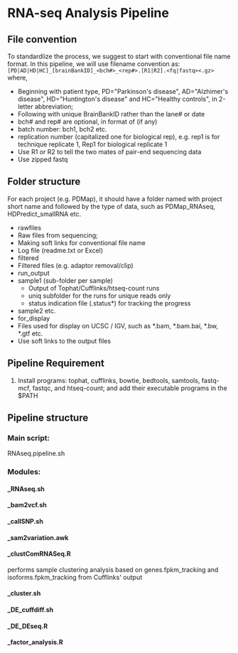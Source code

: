 RNA-seq Analysis Pipeline
=========================

File convention
---------------
To standardlize the process, we suggest to start with conventional file name format. In this pipeline, we will use filename convention as:
`[PD|AD|HD|HC]_[brainBankID]_<bch#>_<rep#>.[R1|R2].<fq|fastq><.gz>`
where,
- Beginning with patient type, PD="Parkinson's disease", AD="Alzhimer's disease", HD="Huntington's disease" and HC="Healthy controls", in 2-letter abbreviation;
- Following with unique BrainBankID rather than the lane# or date
- bch# and rep# are optional, in format of (if any) 
 - batch number: bch1, bch2 etc.
 - replication number (capitalized one for biological rep), e.g. rep1 is for technique replicate 1, Rep1 for biological replicate 1
- Use R1 or R2 to tell the two mates of pair-end sequencing data
- Use zipped fastq

Folder structure
----------------
For each project (e.g. PDMap), it should have a folder named with project short name and followed by the type of data, such as PDMap_RNAseq, HDPredict_smallRNA etc. 
- rawfiles
 - Raw files from sequencing;
 - Making soft links for conventional file name
 - Log file (readme.txt or Excel)
- filtered
 - Filtered files (e.g. adaptor removal/clip)
- run_output 
 - sample1 (sub-folder per sample)
    - Output of Tophat/Cufflinks/htseq-count runs
    - uniq subfolder for the runs for unique reads only
    - status indication file (.status*) for tracking the progress
 - sample2 etc. 
- for_display
 - Files used for display on UCSC / IGV, such as *.bam, *.bam.bai, *.bw, *.gtf etc.
 - Use soft links to the output files

Pipeline Requirement
--------------------
1. Install programs: tophat, cufflinks, bowtie, bedtools, samtools, fastq-mcf, fastqc, and htseq-count; and add their executable programs in the $PATH

Pipeline structure
--------------
### Main script:
RNAseq.pipeline.sh
### Modules:
#### _RNAseq.sh

#### _bam2vcf.sh
#### _callSNP.sh
#### _sam2variation.awk

#### _clustComRNASeq.R
performs sample clustering analysis based on genes.fpkm_tracking and isoforms.fpkm_tracking from Cufflinks' output

#### _cluster.sh

#### _DE_cuffdiff.sh
#### _DE_DEseq.R

#### _factor_analysis.R

